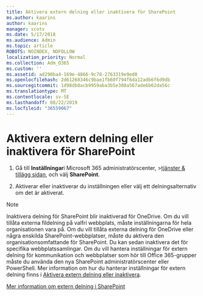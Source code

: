 ```yaml
---
title: Aktivera extern delning eller inaktivera för SharePoint
ms.author: kaarins
author: kaarins
manager: scotv
ms.date: 5/17/2018
ms.audience: Admin
ms.topic: article
ROBOTS: NOINDEX, NOFOLLOW
localization_priority: Normal
ms.collection: Adm_O365
ms.custom: ''
ms.assetid: ad290ba4-169e-4866-9c78-2763319e9ed0
ms.openlocfilehash: 2d61268346c9bae1fb60f794f6da12adb6f6d9db
ms.sourcegitcommit: 1d98db8acb9959aba3b5e308a567ade6b62da56c
ms.translationtype: MT
ms.contentlocale: sv-SE
ms.lasthandoff: 08/22/2019
ms.locfileid: "36559067"
---
```

# <a name="turn-external-sharing-on-or-off-for-sharepoint"></a>Aktivera extern delning eller inaktivera för SharePoint

1. Gå till **Inställningar**i Microsoft 365 administratörscenter, >[tjänster &amp; tillägg sidan](https://portal.office.com/adminportal/home#/Settings/ServicesAndAddIns), och välj **SharePoint**.
    
2. Aktiverar eller inaktiverar du inställningen eller välj ett delningsalternativ om det är aktiverat.
    
> [!NOTE]
> Inaktivera delning för SharePoint blir inaktiverad för OneDrive. Om du vill tillåta externa fildelning på valfri webbplats, måste inställningarna för hela organisationen vara på. Om du vill tillåta externa delning för OneDrive eller några enskilda SharePoint-webbplatser, måste du aktivera den organisationsomfattande för SharePoint. Du kan sedan inaktivera det för specifika webbplatssamlingar. Om du vill hantera inställningar för extern delning för kommunikation och webbplatser som hör till Office 365-grupper måste du använda den nya SharePoint administratörscenter eller PowerShell. Mer information om hur du hanterar inställningar för extern delning finns i [Aktivera extern delning eller inaktivera](https://go.microsoft.com/fwlink/?linkid=866426). 
  
[Mer information om extern delning i SharePoint](https://go.microsoft.com/fwlink/?linkid=734908)
  

